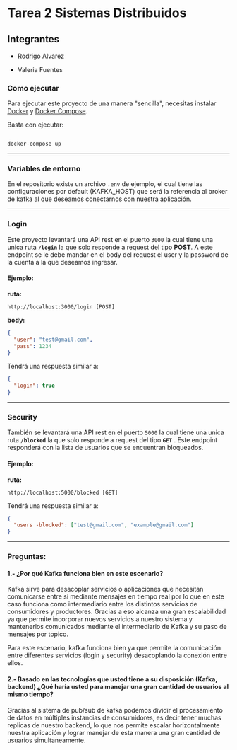 # Tarea 2 Sistemas Distribuidos

## Integrantes

- Rodrigo Alvarez

- Valeria Fuentes

### Como ejecutar

Para ejecutar este proyecto de una manera "sencilla", necesitas instalar [Docker](https://docs.docker.com/get-docker/) y [Docker Compose](https://docs.docker.com/compose/install/).

Basta con ejecutar:

```sh

docker-compose up

```

---

### Variables de entorno

En el repositorio existe un archivo `.env` de ejemplo, el cual tiene las configuraciones por default (KAFKA_HOST) que será la referencia al broker de kafka al que deseamos conectarnos con nuestra aplicación.

---

### Login

Este proyecto levantará una API rest en el puerto `3000` la cual tiene una unica ruta **`/login`** la que solo responde a request del tipo **POST**. A este endpoint se le debe mandar en el body del request el user y la password de la cuenta a la que deseamos ingresar.

#### **Ejemplo:**

**ruta:**

```
http://localhost:3000/login [POST]
```

**body:**

```json
{
  "user": "test@gmail.com",
  "pass": 1234
}
```

Tendrá una respuesta similar a:

```json
{
  "login": true
}
```

---

### Security

También se levantará una API rest en el puerto `5000` la cual tiene una unica ruta **`/blocked`** la que solo responde a request del tipo **`GET`** . Este endpoint responderá con la lista de usuarios que se encuentran bloqueados.

#### **Ejemplo:**

**ruta:**

```
http://localhost:5000/blocked [GET]
```

Tendrá una respuesta similar a:

```json
{
  "users -blocked": ["test@gmail.com", "example@gmail.com"]
}
```

---

### Preguntas:

#### 1.- ¿Por qué Kafka funciona bien en este escenario?

Kafka sirve para desacoplar servicios o aplicaciones que necesitan comunicarse entre si mediante mensajes en tiempo real por lo que en este caso funciona como intermediario entre los distintos servicios de consumidores y productores. Gracias a eso alcanza una gran escalabilidad ya que permite incorporar nuevos servicios a nuestro sistema y mantenerlos comunicados mediante el intermediario de Kafka y su paso de mensajes por topico.

Para este escenario, kafka funciona bien ya que permite la comunicación entre diferentes servicios (login y security) desacoplando la conexión entre ellos.

#### 2.- Basado en las tecnologías que usted tiene a su disposición (Kafka, backend) ¿Qué haría usted para manejar una gran cantidad de usuarios al mismo tiempo?

Gracias al sistema de pub/sub de kafka podemos dividir el procesamiento de datos en múltiples instancias de consumidores, es decir tener muchas replicas de nuestro backend, lo que nos permite escalar horizontalmente nuestra aplicación y lograr manejar de esta manera una gran cantidad de usuarios simultaneamente.
